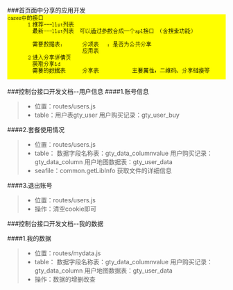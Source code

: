 ###首页面中分享的应用开发
![](/assets/QQ图片20171207155657.png)

###控制台接口开发文档--用户信息
####1.账号信息

>* 位置：routes/users.js
>* table：用户表gty_user  用户购买记录：gty_user_buy

####2.套餐使用情况

>* 位置：routes/users.js
>* table：
    数据字段名称表：gty_data_columnvalue 
    用户购买记录： gty_data_column
    用户地图数据表：gty_user_data
>* seafile：common.getLibInfo 获取文件的详细信息

####3.退出账号
>* 位置：routes/users.js
>* 操作：清空cookie即可


###控制台接口开发文档--我的数据

####1.我的数据
>* 位置：routes/mydata.js
>* table：
    数据字段名称表：gty_data_columnvalue 
    用户购买记录： gty_data_column
    用户地图数据表：gty_user_data
>* 操作：数据的增删改查
























